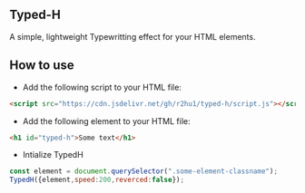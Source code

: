 ## Typed-H

A simple, lightweight Typewritting effect for your HTML elements.

## How to use

- Add the following script to your HTML file:
```html
<script src="https://cdn.jsdelivr.net/gh/r2hu1/typed-h/script.js"></script>
```

- Add the following element to your HTML file:
```html
<h1 id="typed-h">Some text</h1>
```

- Intialize TypedH
```js
const element = document.querySelector(".some-element-classname");
TypedH({element,speed:200,reverced:false});
```
